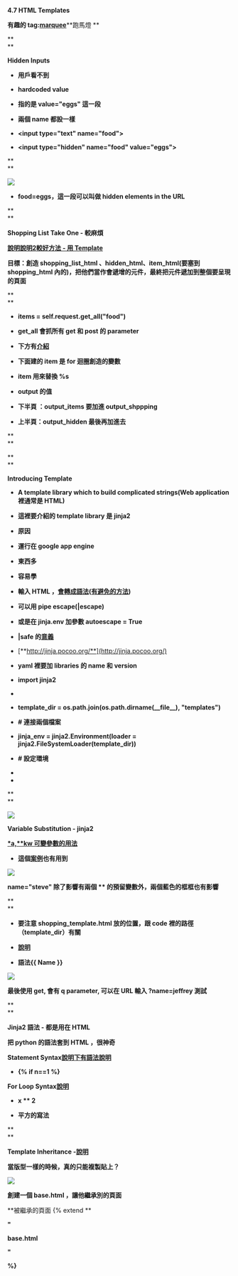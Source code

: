 **4.7 HTML Templates**

**有趣的 tag:**[**marquee**](https://developer.mozilla.org/en-US/docs/Web/HTML/Element/marquee)**跑馬燈 **

**  
**

**Hidden Inputs**

* **用戶看不到**

* **hardcoded value**

* **指的是 value="eggs" 這一段**

* **兩個 name 都設一樣**

* **&lt;input type="text" name="food"&gt;**

* **&lt;input type="hidden" name="food" value="eggs"&gt;**

**  
**

![](https://lh4.googleusercontent.com/SlnqHjVT5Rg40DGG_G6zpZky6E9VplCYAhE3Zvle76lDXTwzzUdaZCY1H5wMZ6acNDa1gwCU7kme6_YcGof64By11sCS78eYUcOEbj1TJpkcMHu3Fby8eL_KUt-BxjgXdwcqgIjV)

* **food=eggs，這一段可以叫做 hidden elements in the URL**

**  
**

**Shopping List Take One - 較麻煩**

[**說明**](https://www.udacity.com/course/viewer#!/c-nd000/l-4186408748/m-679078997)[**說明2**](https://www.udacity.com/course/viewer#!/c-nd000/l-4186408748/e-677309561/m-649059346)[**較好方法 - 用 Template**](https://www.udacity.com/course/viewer#!/c-nd000/l-4186408748/e-642099222/m-686819028)

**目標：創造 shopping\_list\_html 、hidden\_html、item\_html\(要塞到 shopping\_html 內的\)，把他們當作會遞增的元件，最終把元件遞加到整個要呈現的頁面**

**  
**

* **items = self.request.get\_all\("food"\)**

* **get\_all 會抓所有 get 和 post 的 parameter**

* **下方有**[**介紹**](https://www.udacity.com/course/viewer#!/c-nd000/l-4186408748/e-642099222/m-686819028)

* **下面建的 item 是 for 迴圈創造的變數**

* **item 用來替換 %s**

* **output 的值**

* **下半頁 ：output\_items 要加進 output\_shppping**

* **上半頁：output\_hidden 最後再加進去**

**  
**

**  
**

**Introducing Template**

* **A template library which to build complicated strings\(Web application 裡通常是 HTML\)**

* **這裡要介紹的 template library 是 jinja2**

* **原因**

* **運行在 google app engine**

* **東西多**

* **容易學**

* **輸入 HTML ，**[**會轉成語法**](https://www.udacity.com/course/viewer#!/c-nd000/l-4186408748/e-642099222/m-670849276)**\(**[**有避免的方法**](https://www.udacity.com/course/viewer#!/c-nd000/l-4186408748/m-668210172)**\)**

* **可以用 pipe escape\(\|escape\)**

* **或是在 jinja.env 加參數 autoescape = True**

* **\|safe 的**[**意義**](http://stackoverflow.com/questions/12341496/jinja-2-safe-keyword)

* [**http://jinja.pocoo.org/**](http://jinja.pocoo.org/)

* **yaml 裡要加 libraries 的 name 和 version**

* **import jinja2**



* 
* **template\_dir = os.path.join\(os.path.dirname\(\_\_file\_\_\), "templates"\)**

* **\# 連接兩個檔案**

* **jinja\_env = jinja2.Environment\(loader = jinja2.FileSystemLoader\(template\_dir\)\)**

* **\# 設定環境**

* 
* 
**  
**

![](https://lh4.googleusercontent.com/RL663HdOqYVF5nJXgvKQL_gfOjLXafoW65i7rGb08M9zXuarbwnC05LQ0pMuy9N5Y4FC_Tf8ccCB1KaD84lkXzyFCOjGLwnSV5QujDa6WKYUU4Z_7zFkvK4lMrKktkoGhKX_-wSP)

**Variable Substitution - jinja2**

[**\*a,\*\*kw 可變參數的用法**](http://stackoverflow.com/questions/3394835/args-and-kwargs)

* **這個**[**案例**](https://www.udacity.com/course/viewer#!/c-nd000/l-4186408748/e-668139084/m-647920898)**也有用到**

![](https://lh3.googleusercontent.com/04R540rRewnsGeEUhPqjdUnlsi4JomavXz2c0inp_lVARrindhdpiaHBFdtrVQvCkwU-pcUoW6_JDqUvQ2x1UYkylmD5J-OYAR32aOLvax3iyLxuyZvqiyQ18BEFzBDgr2z0Svf2)

**name="steve" 除了影響有兩個 \*\* 的預留變數外，兩個藍色的框框也有影響**

**  
**

* **要注意 shopping\_template.html 放的位置，跟 code 裡的路徑（template\_dir）有關**

* [**說明**](https://www.udacity.com/course/viewer#!/c-nd000/l-4186408748/e-668139084/m-647920898)

* **語法{{ Name }}**

![](https://lh5.googleusercontent.com/hiBm7Dasc1xw5uHyWzqYXB1IEk4wtMon0SuYpx-NomhstG01-DAEhS7vIuwqWXRIQBUOb5VRO9TxLB2Jw6cUXlJoszCMcteFYRkcqSz_yXcjqimfjmlG1z0PWxwlM2rzXsswWLxB)

**最後使用 get, 會有 q parameter, 可以在 URL 輸入 ?name=jeffrey 測試**

**  
**

**Jinja2 語法 - 都是用在 HTML**

**把 python 的語法套到 HTML ，很神奇**

**Statement Syntax**[**說明**](https://www.udacity.com/course/viewer#!/c-nd000/l-4186408748/m-684438754)[**下有語法說明**](https://www.udacity.com/course/viewer#!/c-nd000/l-4186408748/e-642099222/m-686819028)

* **{% if n==1 %}**

**For Loop Syntax**[**說明**](https://www.udacity.com/course/viewer#!/c-nd000/l-4186408748/m-684438754)

* **x \*\* 2**

* **平方的寫法**

**  
**

**Template Inheritance -**[**說明**](https://www.udacity.com/course/viewer#!/c-nd000/l-4186408748/m-678329737)

**當版型一樣的時候，真的只能複製貼上？**

![](https://lh4.googleusercontent.com/cthPfD5QCJgHJqJdioPr-ngXKj-iP31rjiupvJdjEPpKYQBc1qIvZl-2wzsr9Oyzw6VvglCXcbaWRXRZ761vjuzbkeFWTi_hgDAua4PDGkEEsjNy5uDF1v-QaserGSE9kds6X69P)

**創建一個 base.html ，讓他繼承別的頁面**

**被繼承的頁面 {% extend **

**"**

**base.html**

**"**

**%}**

